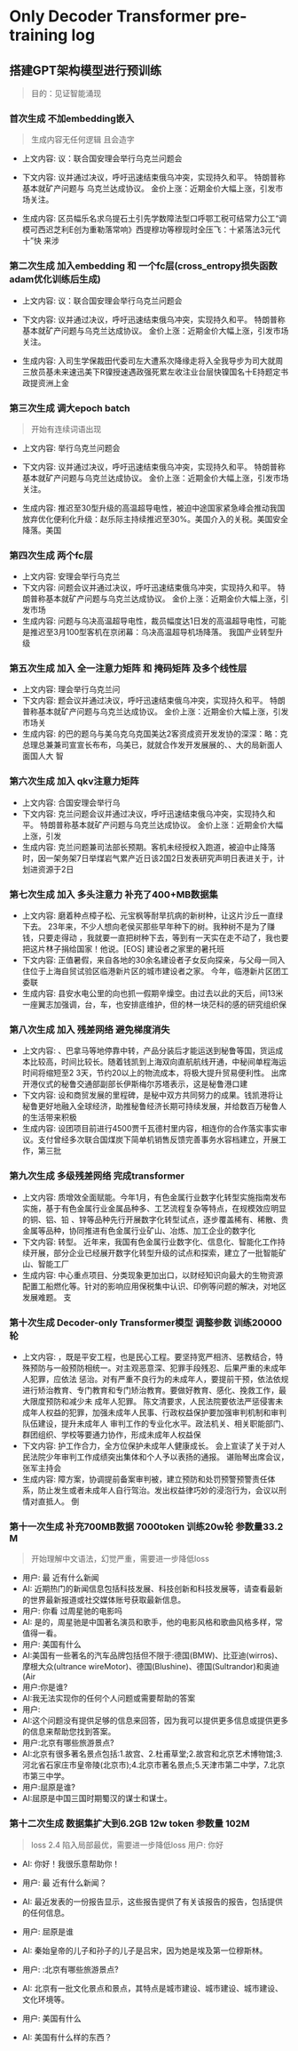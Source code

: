 # Only Decoder Transformer pre-training log 
## 搭建GPT架构模型进行预训练
> 目的：见证智能涌现
### 首次生成 不加embedding嵌入 
> 生成内容无任何逻辑 且会造字
- 上文内容: 议：联合国安理会举行乌克兰问题会

- 下文内容: 议并通过决议，呼吁迅速结束俄乌冲突，实现持久和平。  特朗普称基本就矿产问题与	乌克兰达成协议。  金价上涨：近期金价大幅上涨，引发市场关注。

- 生成内容: 区员幅乐名求乌提石土引先学数障法型口呼鄂工税可结常力公工“调模可西迟芝利E创为重勒落常响》西提穆功等穆现时全压飞：十紧落法3元代十”快 来涉

### 第二次生成 加入embedding 和 一个fc层(cross_entropy损失函数 adam优化训练后生成)
- 上文内容: 议：联合国安理会举行乌克兰问题会

- 下文内容: 议并通过决议，呼吁迅速结束俄乌冲突，实现持久和平。  特朗普称基本就矿产问题与乌克兰达成协议。  金价上涨：近期金价大幅上涨，引发市场关注。

- 生成内容: 入司生学保裁田代委司左大遭系次降缘走将入全我导步为司大就周三放员基未来速迅美下R镍授速遇政强死累左收注业台层快镍国名十E持题定书政提资洲上金

### 第三次生成 调大epoch batch
> 开始有连续词语出现
- 上文内容: 举行乌克兰问题会

- 下文内容: 议并通过决议，呼吁迅速结束俄乌冲突，实现持久和平。  特朗普称基本就矿产问题与乌克兰达成协议。  金价上涨：近期金价大幅上涨，引发市场关注。

- 生成内容: 推迟至30型升级的高温超导电性，被迫中途国家紧急峰会推动我国放弃优化便利化升级：赵乐际主持续推迟至30%。美国介入的关税。美国安全降落。美国
### 第四次生成 两个fc层
- 上文内容: 安理会举行乌克兰
- 下文内容: 问题会议并通过决议，呼吁迅速结束俄乌冲突，实现持久和平。  特朗普称基本就矿产问题与乌克兰达成协议。  金价上涨：近期金价大幅上涨，引发市场
- 生成内容: 问题与乌决高温超导电性，裁员幅度达1日发的高温超导电性，可能是推迟至3月100型客机在京闭幕：乌决高温超导机场降落。    我国产业转型升级

### 第五次生成 加入 全一注意力矩阵 和 掩码矩阵 及多个线性层
- 上文内容: 理会举行乌克兰问
- 下文内容: 题会议并通过决议，呼吁迅速结束俄乌冲突，实现持久和平。  特朗普称基本就矿产问题与乌克兰达成协议。  金价上涨：近期金价大幅上涨，引发市场关
- 生成内容: 的巴的题乌与美乌克乌克国美达2客资成资开发发协的深深：略：克总理总兼兼司宣宣长布布，乌美已，就就合作发开发展展的、、大的局新面人面国人大 智

### 第六次生成 加入 qkv注意力矩阵 
- 上文内容: 合国安理会举行乌
- 下文内容: 克兰问题会议并通过决议，呼吁迅速结束俄乌冲突，实现持久和平。  特朗普称基本就矿产问题与乌克兰达成协议。  金价上涨：近期金价大幅上涨，引发
- 生成内容: 克兰问题兼司法部长预期。客机未经授权入跑道，被迫中止降落时，因一架务架7日举煤岩气累产近日该2国2日发表研究声明日表进关于，计划进资源于2日

### 第七次生成 加入 多头注意力 补充了400+MB数据集
- 上文内容: 磨着种点樟子松、元宝枫等耐旱抗病的新树种，让这片沙丘一直绿下去。 23年来，不少人想向老侯买那些早年种下的树。我种树不是为了赚钱，只要走得动
，我就要一直把树种下去，等到有一天实在走不动了，我也要把这片林子捐给国家！他说。[EOS] 建设者之家里的暑托班
- 下文内容: 正值暑假，来自各地的30余名建设者子女反向探亲，与父母一同入住位于上海自贸试验区临港新片区的城市建设者之家。 今年，临港新片区团工委联
- 生成内容: 县安水电公里的向也抓一假期辛燥空。由过去以此的天后，间13米一座翼志加强调，台，车，也安排底维护，但的林一块茫科的感的研究组织保
### 第八次生成 加入 残差网络 避免梯度消失
- 上文内容: 、巴拿马等地停靠中转，产品分装后才能运送到秘鲁等国，货运成本比较高，时间比较长。随着钱凯到上海双向直航航线开通，中秘间单程海运时间将缩短至2
3天，节约20以上的物流成本，将极大提升贸易便利性。 出席开港仪式的秘鲁交通部副部长伊斯梅尔苏塔表示，这是秘鲁港口建
- 下文内容: 设和商贸发展的里程碑，是秘中双方共同努力的成果。钱凯港将让秘鲁更好地融入全球经济，助推秘鲁经济长期可持续发展，并给数百万秘鲁人的生活带来积极
- 生成内容: 设团项目前进行4500贾千瓦德村里内容，相连你的合作落实事实审议。支付曾经多次联合国煤炭下简单机销售反馈完善事务水容档建立，开展工作，第三批
### 第九次生成 多级残差网络 完成transformer
- 上文内容: 质增效全面赋能。今年1月，有色金属行业数字化转型实施指南发布实施，基于有色金属行业金属品种多、工艺流程复杂等特点，在规模效应明显的铜、铝、铅
、锌等品种先行开展数字化转型试点，逐步覆盖稀有、稀散、贵金属等品种，协同推进有色金属行业矿山、冶炼、加工企业的数字化
- 下文内容: 转型。 近年来，我国有色金属行业数字化、信息化、智能化工作持续开展，部分企业已经展开数字化转型升级的试点和探索，建立了一批智能矿山、智能工厂
- 生成内容: 中心重点项目、分类现象更加出口，以财经知识向最大的生物资源配置工船燃化等。针对的影响应用保税集中认识、印例等问题的解决，对地区发展难题。 支
### 第十次生成 Decoder-only Transformer模型 调整参数 训练20000轮
- 上文内容: ，既是平安工程，也是民心工程。要坚持宽严相济、惩教结合，特殊预防与一般预防相统一。对主观恶意深、犯罪手段残忍、后果严重的未成年人犯罪，应依法
惩治。对有严重不良行为的未成年人，要提前干预，依法依规进行矫治教育、专门教育和专门矫治教育。要做好教育、感化、挽救工作，最大限度预防和减少未
成年人犯罪。 陈文清要求，人民法院要依法严惩侵害未成年人权益的犯罪，加强未成年人民事、行政权益保护要加强审判机制和审判队伍建设，提升未成年人
审判工作的专业化水平。政法机关、相关职能部门、群团组织、学校等要通力协作，形成未成年人权益保
- 下文内容: 护工作合力，全方位保护未成年人健康成长。 会上宣读了关于对人民法院少年审判工作成绩突出集体和个人予以表扬的通报。 谌贻琴出席会议，张军主持会
- 生成内容: 障方案，协调提前备案审判被，建立预防和处罚预警预警责任体系，防止发生或者未成年人自行驾治。发出权益律巧妙的浸泡行为，会议以刑情对直抵人。 倒
### 第十一次生成 补充700MB数据 7000token 训练20w轮 参数量33.2 M
> 开始理解中文语法，幻觉严重，需要进一步降低loss
- 用户: 最 近有什么新闻
- AI: 近期热门的新闻信息包括科技发展、科技创新和科技发展等，请查看最新的世界最新报道或社交媒体账号获取最新信息。
- 用户: 你看 过周星驰的电影吗
- AI: 是的，周星驰是中国著名演员和歌手，他的电影风格和歌曲风格多样，常值得一看。
- 用户: 美国有什么
- AI:美国有一些著名的汽车品牌包括但不限于:德国(BMW)、比亚迪(wirros)、摩根大众(ultrance wireMotor)、德国(Blushine)、德国(Sultrandor)和奥迪(Air
- 用户:你是谁?
- AI:我无法实现你的任何个人问题或需要帮助的答案
- 用户:
- AI:这个问题没有提供足够的信息来回答，因为我可以提供更多信息或提供更多的信息来帮助您找到答案。
- 用户:北京有哪些旅游景点?
- AI:北京有很多著名景点包括:1.故宫、2.杜甫草堂;2.故宫和北京艺术博物馆;3.河北省石家庄市皇帝陵(北京市);4.北京市著名景点;5.天津市第二中学，7.北京市第三中学。
- 用户:屈原是谁?
- AI:屈原是中国三国时期蜀汉的谋士和谋士。
### 第十二次生成 数据集扩大到6.2GB 12w token 参数量 102M
> loss 2.4 陷入局部最优，需要进一步降低loss
用户: 你好

- AI: 你好！我很乐意帮助你！

- 用户: 最 近有什么新闻？

- AI: 最近发表的一份报告显示，这些报告提供了有关该报告的报告，包括提供的任何信息。

- 用户: 屈原是谁

- AI: 秦始皇帝的儿子和孙子的儿子是吕宋，因为她是埃及第一位穆斯林。

- 用户: :北京有哪些旅游景点?

- AI: 北京有一批文化景点和景点，其特点是城市建设、城市建设、城市建设、文化环境等。

- 用户: 美国有什么

- AI: 美国有什么样的东西？

